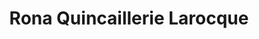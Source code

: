 ---
title: "Rona Quincaillerie Larocque"
url: /salaberry-de-valleyfield/rona-quincaillerie-larocque/
shop: Baumarkt
---